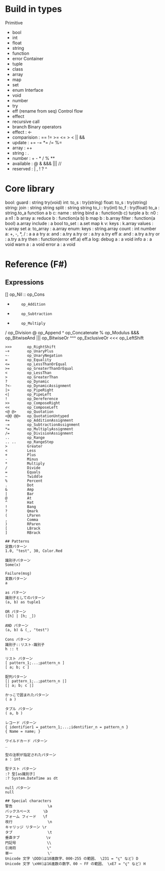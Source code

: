 # Build in types
Primitive
- bool
- int
- float
- string
- function
- error
Container
- tuple
- class
- array
- map
- set
- enum
Interface
- void
- number
- try
- eff (rename from seq)
Control flow
- effect
- recursive call
- branch
Binary operators
- effect      : <-
- comparision : == != >= <= > < || &&
- update      : += -= *= /= %=
- array       : ++
- string      : .
- number      : + - * / % **
- available   : @ & &&& ||| //
- reserved    : | , ! ? ^



# Core library
bool:
  guard : string try(void)
int:
  to_s : try(string)
float:
  to_s : try(string)
string:
  join : string string
  split : string string
  to_i : try(int)
  to_f : try(float)
  to_a : string.to_a
function a b c:
  name : string
  bind a : function(b c)
turple a b:
  n0 : a
  n1 : b
array a:
  reduce b : function(a b) b
  map b : b.array
  filter : function(a bool) a.array
  include : a bool
  to_set : a.set
map k v:
  keys : k.array
  values : v.array
set a:
  to_array : a.array
enum:
  keys : string.array
  count : int
number a:
  +, -, *, / : a a a
try a:
  and : a.try a.try
  or : a.try a.try
eff a:
  and : a.try a.try
  or : a.try a.try
  then : function(error eff.a) eff.a
log:
  debug a : a void
  info a : a void
  warn a : a void
  error a : a void



# Reference (F#)
## Expressions
[]        op_Nil
::        op_Cons
+         op_Addition
-         op_Subtraction
*         op_Multiply
/         op_Division
@         op_Append
^         op_Concatenate
%         op_Modulus
&&&       op_BitwiseAnd
|||       op_BitwiseOr
^^^       op_ExclusiveOr
<<<       op_LeftShift
~~~       op_LogicalNot
>>>       op_RightShift
~+        op_UnaryPlus
~-        op_UnaryNegation
=         op_Equality
<=        op_LessThanOrEqual
>=        op_GreaterThanOrEqual
<         op_LessThan
>         op_GreaterThan
?         op_Dynamic
?<-       op_DynamicAssignment
|>        op_PipeRight
<|        op_PipeLeft
!         op_Dereference
>>        op_ComposeRight
<<        op_ComposeLeft
<@ @>     op_Quotation
<@@ @@>   op_QuotationUntyped
+=        op_AdditionAssignment
-=        op_SubtractionAssignment
*=        op_MultiplyAssignment
/=        op_DivisionAssignment
..        op_Range
.. ..     op_RangeStep
>         Greater
<         Less
+         Plus
-         Minus
*         Multiply
/         Divide
=         Equals
~         Twiddle
%         Percent
.         Dot
&         Amp
|         Bar
@         At
^         Hat
!         Bang
?         Qmark
(         LParen
,         Comma
)         RParen
[         LBrack
]         RBrack

## Patterns
定数パターン
1.0, "test", 30, Color.Red

識別子パターン
Some(x)

Failure(msg)
変数パターン
a

as パターン
識別子としてのパターン
(a, b) as tuple1

OR パターン
([h] | [h; _])

AND パターン
(a, b) & (_, "test")

Cons パターン
識別子::リスト-識別子
h :: t

リスト パターン
[ pattern_1;...;pattern_n ]
[ a; b; c ]

配列パターン
[| pattern_1;..;pattern_n |]
[| a; b; c |]

かっこで囲まれたパターン
( a )

タプル パターン
( a, b )

レコード パターン
{ identifier1 = pattern_1;...;identifier_n = pattern_n }
{ Name = name; }

ワイルドカード パターン
_

型の注釈が指定されたパターン
a : int

型テスト パターン
:? 型[as識別子]
:? System.DateTime as dt

null パターン
null

## Special characters
警告                \a
バックスペース      \b
フォーム フィード   \f
改行                \n
キャリッジ リターン \r
タブ                \t
垂直タブ            \v
円記号              \\
引用符              \"
単一                \'
Unicode 文字 \DDD(は10進数字、000-255 の範囲、 \231 = "ç" など) D
Unicode 文字 \xHH(は16進数の数字、00 ~ FF の範囲、 \xE7 = "ç" など) H
